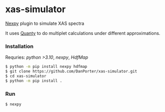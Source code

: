 # xas-simulator

[Nexpy](https://github.com/nexpy/nexpy) plugin to simulate XAS spectra

It uses [Quanty](https://www.quanty.org/) to do multiplet calculations under different approximations.

### Installation
Requries: *python >3.10*, *nexpy*, *HdfMap*

```bash
$ python -m pip install nexpy hdfmap
$ git clone https://github.com/DanPorter/xas-simulator.git
$ cd xas-simulator
$ python -m pip install .
```

### Run
```bash
$ nexpy
```
